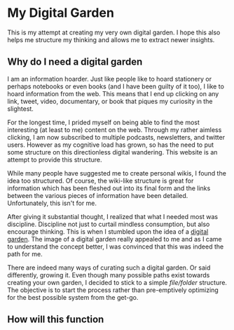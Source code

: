 

# My Digital Garden 

This is my attempt at creating my very own digital garden. I hope this also helps me structure my thinking and allows me to extract newer insights. 

## Why do I need a digital garden 

I am an information hoarder. Just like people like to hoard stationery or perhaps notebooks or even books (and I have been guilty of it too), I like to hoard information from the web. This means that I end up clicking on any link, tweet, video, documentary, or book that piques my curiosity in the slightest. 

For the longest time, I prided myself on being able to find the most interesting (at least to me) content on the web. Through my rather aimless clicking, I am now subscribed to multiple podcasts, newsletters, and twitter users. However as my cognitive load has grown, so has the need to put some structure on this directionless digital wandering. This website is an attempt to provide this structure. 

While many people have suggested me to create personal wikis, I found the idea too structured. Of course, the wiki-like structure is great for information which has been fleshed out into its final form and the links between the various pieces of information have been detailed. Unfortunately, this isn't for me. 

After giving it substantial thought, I realized that what I needed most was discipline. Discipline not just to curtail mindless consumption, but also encourage thinking. This is when I stumbled upon the idea of a [digital garden](https://tomcritchlow.com/2019/02/17/building-digital-garden/). The image of a digital garden really appealed to me and as I came to understand the concept better, I was convinced that this was indeed the path for me. 

There are indeed many ways of curating such a digital garden. Or said differently, growing it. Even though many possible paths exist towards creating your own garden, I decided to stick to a simple *file/folder* structure. The objective is to start the process rather than pre-emptively optimizing for the best possible system from the get-go. 

## How will this function

